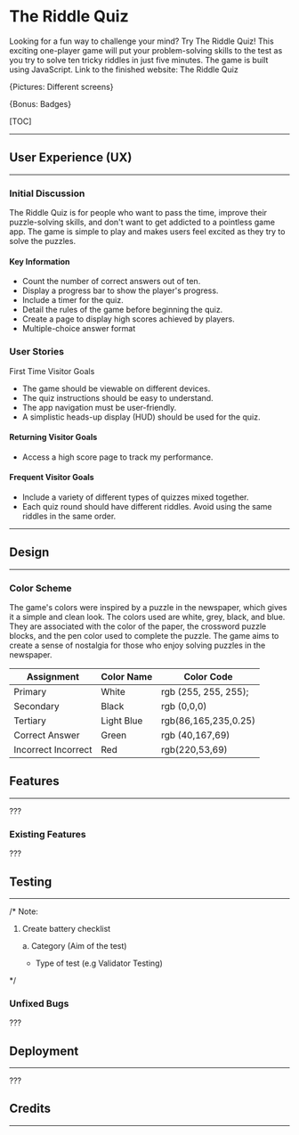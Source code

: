 # The Riddle Quiz

Looking for a fun way to challenge your mind? Try The Riddle Quiz! This exciting one-player game will put your problem-solving skills to the test as you try to solve ten tricky riddles in just five minutes. The game is built using JavaScript.  Link to the finished website: The Riddle Quiz

{Pictures: Different screens}

{Bonus: Badges}



[TOC]



------

## User Experience  (UX)

------

### Initial Discussion

The Riddle Quiz is for people who want to pass the time, improve their puzzle-solving skills, and don't want to get addicted to a pointless game app. The game is simple to play and makes users feel excited as they try to solve the puzzles.

#### Key Information

- Count the number of correct answers out of ten.
- Display a progress bar to show the player's progress.
- Include a timer for the quiz.
- Detail the rules of the game before beginning the quiz.
- Create a page to display high scores achieved by players.
- Multiple-choice answer format



### User Stories

First Time Visitor Goals

- The game should be viewable on different devices.
- The quiz instructions should be easy to understand.
- The app navigation must be user-friendly.
- A simplistic heads-up display (HUD) should be used for the quiz.

#### Returning Visitor Goals

- Access a high score page to track my performance.

#### Frequent Visitor Goals

- Include a variety of different types of quizzes mixed together.
- Each quiz round should have different riddles. Avoid using the same riddles in the same order.

------

## 	Design

------

### Color Scheme

The game's colors were inspired by a puzzle in the newspaper, which gives it a simple and clean look. The colors used are white, grey, black, and blue. They are associated with the color of the paper, the crossword puzzle blocks, and the pen color used to complete the puzzle. The game aims to create a sense of nostalgia for those who enjoy solving puzzles in the newspaper.

| Assignment          | Color Name | Color Code           |
| ------------------- | ---------- | -------------------- |
| Primary             | White      | rgb (255, 255, 255); |
| Secondary           | Black      | rgb (0,0,0)          |
| Tertiary            | Light Blue | rgb(86,165,235,0.25) |
| Correct Answer      | Green      | rgb (40,167,69)      |
| Incorrect Incorrect | Red        | rgb(220,53,69)       |



## Features

------

???

### Existing Features

???



## Testing

------

/* Note: 

1. Create battery checklist

   a. Category (Aim of the test)

   	- Type of test (e.g Validator Testing)

*/

### Unfixed Bugs

???



## Deployment

------

???



## Credits

------

